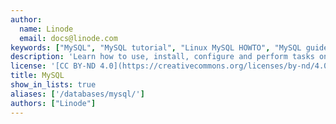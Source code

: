```yaml
---
author:
  name: Linode
  email: docs@linode.com
keywords: ["MySQL", "MySQL tutorial", "Linux MySQL HOWTO", "MySQL guide"]
description: 'Learn how to use, install, configure and perform tasks on database-management platform MySQL in these tutorials.'
license: '[CC BY-ND 4.0](https://creativecommons.org/licenses/by-nd/4.0)'
title: MySQL
show_in_lists: true
aliases: ['/databases/mysql/']
authors: ["Linode"]
---
```


